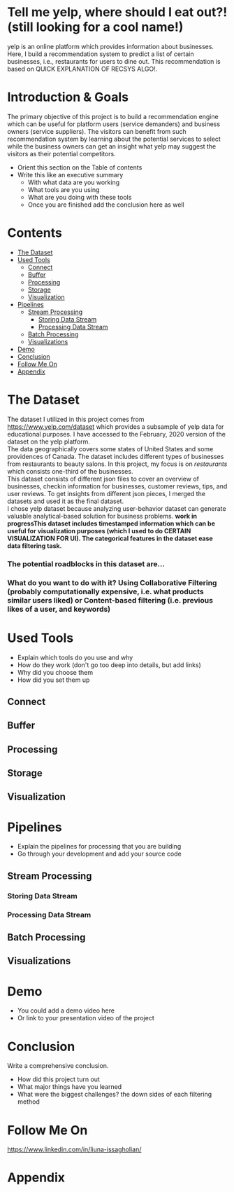 # Tell me yelp, where should I eat out?!(still looking for a cool name!)
yelp is an online platform which provides information about businesses. Here, I build a recommendation system to predict a list of certain businesses, i.e., restaurants for users to dine out. This recommendation is based on QUICK EXPLANATION OF RECSYS ALGO!.


# Introduction & Goals
The primary objective of this project is to build a recommendation engine which can be useful for platform users (service demanders) and business owners (service suppliers). The visitors can benefit from such recommendation system by learning about the potential services to select while the business owners can get an insight what yelp may suggest the visitors as their potential competitors.  


- Orient this section on the Table of contents
- Write this like an executive summary
  - With what data are you working
  - What tools are you using
  - What are you doing with these tools
  - Once you are finished add the conclusion here as well

# Contents

- [The Dataset](#the-data-set)
- [Used Tools](#used-tools)
  - [Connect](#connect)
  - [Buffer](#buffer)
  - [Processing](#processing)
  - [Storage](#storage)
  - [Visualization](#visualization)
- [Pipelines](#pipelines)
  - [Stream Processing](#stream-processing)
    - [Storing Data Stream](#storing-data-stream)
    - [Processing Data Stream](#processing-data-stream)
  - [Batch Processing](#batch-processing)
  - [Visualizations](#visualizations)
- [Demo](#demo)
- [Conclusion](#conclusion)
- [Follow Me On](#follow-me-on)
- [Appendix](#appendix)


# The Dataset
The dataset I utilized in this project comes from https://www.yelp.com/dataset which provides a subsample of yelp data for educational purposes. I have accessed to the February, 2020 version of the dataset on the yelp platform.<br>
The data geographically covers some states of United States and some providences of Canada. The dataset includes different types of businesses from restaurants to beauty salons. In this project, my focus is on *restaurants* which consists one-third of the businesses.<br>
This dataset consists of different json files to cover an overview of businesses, checkin information for businesses, customer reviews, tips, and user reviews. To get insights from different json pieces, I merged the datasets and used it as the final dataset.<br>
I chose yelp dataset because analyzing user-behavior dataset can generate valuable analytical-based solution for business problems. **work in progressThis dataset includes timestamped information which can be useful for visualization purposes (which I used to do CERTAIN VISUALIZATION FOR UI). The categorical features in the dataset ease data filtering task.**
### The potential roadblocks in this dataset are... 
### What do you want to do with it? Using Collaborative Filtering (probably computationally expensive, i.e. what products similar users liked) or Content-based filtering (i.e. previous likes of a user, and keywords)



# Used Tools
- Explain which tools do you use and why
- How do they work (don't go too deep into details, but add links)
- Why did you choose them
- How did you set them up

## Connect
## Buffer
## Processing
## Storage
## Visualization

# Pipelines
- Explain the pipelines for processing that you are building
- Go through your development and add your source code

## Stream Processing
### Storing Data Stream
### Processing Data Stream
## Batch Processing
## Visualizations

# Demo
- You could add a demo video here
- Or link to your presentation video of the project

# Conclusion
Write a comprehensive conclusion.
- How did this project turn out
- What major things have you learned
- What were the biggest challenges? the down sides of each filtering method

# Follow Me On
https://www.linkedin.com/in/liuna-issagholian/

# Appendix

